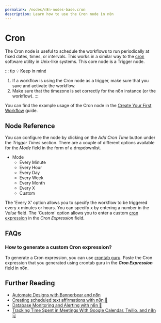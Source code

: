 ```yaml
---
permalink: /nodes/n8n-nodes-base.cron
description: Learn how to use the Cron node in n8n
---
```


# Cron

The Cron node is useful to schedule the workflows to run periodically at fixed dates, times, or intervals. This works in a similar way to the [cron](https://en.wikipedia.org/wiki/Cron) software utility in Unix-like systems. This core node is a Trigger node.

::: tip 💡 Keep in mind
1. If a workflow is using the Cron node as a trigger, make sure that you save and activate the workflow.
2. Make sure that the timezone is set correctly for the n8n instance (or the workflow).
:::

You can find the example usage of the Cron node in the [Create Your First Workflow](../../../../getting-started/create-your-first-workflow/create-your-first-workflow/README.md) guide.


## Node Reference

You can configure the node by clicking on the *Add Cron Time* button under the *Trigger Times* section. There are a couple of different options available for the *Mode* field in the form of a dropdownlist.

- Mode
    - Every Minute
    - Every Hour
    - Every Day
    - Every Week
    - Every Month
    - Every X
    - Custom

The 'Every X' option allows you to specify the workflow to be triggered every x minutes or hours. You can specify x by entering a number in the *Value* field. The 'Custom' option allows you to enter a custom [cron expression](https://en.wikipedia.org/wiki/Cron#CRON_expression) in the *Cron Expression* field.

## FAQs

### How to generate a custom Cron expression?

To generate a Cron expression, you can use [crontab guru](https://crontab.guru). Paste the Cron expression that you generated using crontab guru in the ***Cron Expression*** field in n8n.

## Further Reading

- [Automate Designs with Bannerbear and n8n](https://medium.com/n8n-io/automate-designs-with-bannerbear-and-n8n-2b64c94b54db)
- [Creating scheduled text affirmations with n8n 🤟](https://medium.com/n8n-io/creating-scheduled-text-affirmations-with-n8n-1c4189efae19)
- [Database Monitoring and Alerting with n8n 📡](https://medium.com/n8n-io/database-monitoring-and-alerting-with-n8n-f5082df7bdb2)
- [Tracking Time Spent in Meetings With Google Calendar, Twilio, and n8n 🗓](https://medium.com/n8n-io/tracking-time-spent-in-meetings-with-google-calendar-twilio-and-n8n-a5d00f77da8c)
